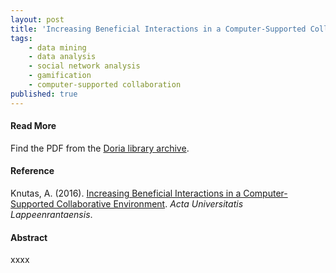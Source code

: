 ```yaml
---
layout: post
title: 'Increasing Beneficial Interactions in a Computer-Supported Collaborative Environment'
tags:
    - data mining
    - data analysis
    - social network analysis
    - gamification
    - computer-supported collaboration
published: true
---
```





#### Read More
Find the PDF from the [Doria library archive](http://urn.fi/URN:ISBN:978-952-335-007-6).

#### Reference
Knutas, A. (2016). [Increasing Beneficial Interactions in a Computer-Supported Collaborative Environment](http://urn.fi/URN:ISBN:978-952-335-007-6). *Acta Universitatis Lappeenrantaensis*.

#### Abstract
xxxx